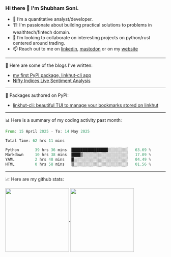 ### Hi there 👋 I'm Shubham Soni.

- 🔭 I’m a quantitative analyst/developer.
- 🏗 I'm passionate about building practical solutions to problems in wealthtech/fintech domain.
- 👯 I’m looking to collaborate on interesting projects on python/rust centered around trading.
- 📫 Reach out to me on [linkedin](https://linkedin.com/in/shubxam), <a rel="me" href="https://mastodon.social/@shubxam">mastodon</a> or on my [website](https://shubxam.tech)

---

📝 Here are some of the blogs I've written:

<!-- BLOG-POST-LIST:START -->
- [my first PyPI package, linkhut-cli app](https://shubxam.tech/my-first-package-on-pypi/)
- [Nifty Indices Live Sentiment Analysis](https://shubxam.tech/nifty-indices-live-sentiment-analysis/)
<!-- BLOG-POST-LIST:END -->

---

🐍 Packages authored on PyPI:

- [linkhut-cli: beautiful TUI to manage your bookmarks stored on linkhut](https://pypi.org/project/linkhut-cli/)

---

📊 Here is a summary of my coding activity past month:

<!--START_SECTION:waka-->

```rust
From: 15 April 2025 - To: 14 May 2025

Total Time: 62 hrs 11 mins

Python       39 hrs 36 mins  ████████████████░░░░░░░░░   63.69 %
Markdown     10 hrs 38 mins  ████▒░░░░░░░░░░░░░░░░░░░░   17.09 %
YAML         2 hrs 48 mins   █░░░░░░░░░░░░░░░░░░░░░░░░   04.49 %
HTML         0 hrs 58 mins   ▒░░░░░░░░░░░░░░░░░░░░░░░░   01.56 %
```

<!--END_SECTION:waka-->

---

📈 Here are my github stats:

<a href="https://github.com/shubxam">
  <img height=200 align="center" src="https://github-readme-stats.vercel.app/api/?username=shubxam&theme=dark&show=prs_merged_percentage&hide_rank=true&disable_animations=true&card_width=450" />
</a>
<a href="https://github.com/shubxam">
  <img height=200 align="center" src="https://github-readme-stats.vercel.app/api/top-langs/?username=shubxam&hide=HTML,CSS,Jupyter%20Notebook,Dart&size_weight=0.5&count_weight=0.5&hide_progress=true&card_width=100" />
</a>